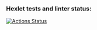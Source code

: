 ### Hexlet tests and linter status:
[![Actions Status](https://github.com/SadLaboka/python-project-lvl3/workflows/hexlet-check/badge.svg)](https://github.com/SadLaboka/python-project-lvl3/actions)